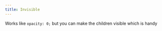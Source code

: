 ```yaml
---
title: Invisible
---
```


Works like `opacity: 0;` but you can make the children visible which is handy